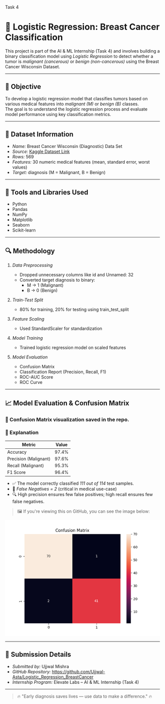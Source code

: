 Task 4

# 🧠 Logistic Regression: Breast Cancer Classification

This project is part of the AI & ML Internship (Task 4) and involves building a binary classification model using *Logistic Regression* to detect whether a tumor is *malignant (cancerous)* or *benign (non-cancerous)* using the Breast Cancer Wisconsin Dataset.

---

## 📌 Objective

To develop a logistic regression model that classifies tumors based on various medical features into *malignant (M)* or *benign (B)* classes.  
The goal is to understand the logistic regression process and evaluate model performance using key classification metrics.

---

## 📂 Dataset Information

- *Name:* Breast Cancer Wisconsin (Diagnostic) Data Set  
- *Source:* [Kaggle Dataset Link](https://www.kaggle.com/datasets/uciml/breast-cancer-wisconsin-data)  
- *Rows:* 569  
- *Features:* 30 numeric medical features (mean, standard error, worst values)  
- *Target:* diagnosis (M = Malignant, B = Benign)

---

## 🧰 Tools and Libraries Used

- Python
- Pandas
- NumPy
- Matplotlib
- Seaborn
- Scikit-learn

---

## 🔍 Methodology

1. *Data Preprocessing*
   - Dropped unnecessary columns like id and Unnamed: 32
   - Converted target diagnosis to binary:
     - M → 1 (Malignant)
     - B → 0 (Benign)

2. *Train-Test Split*
   - 80% for training, 20% for testing using train_test_split

3. *Feature Scaling*
   - Used StandardScaler for standardization

4. *Model Training*
   - Trained logistic regression model on scaled features

5. *Model Evaluation*
   - Confusion Matrix
   - Classification Report (Precision, Recall, F1)
   - ROC-AUC Score
   - ROC Curve

---

## 📈 Model Evaluation & Confusion Matrix

### 🔹 Confusion Matrix visualization saved in the repo.

### 🔹 Explanation

| Metric               | Value    |
|----------------------|----------|
| Accuracy             | 97.4%    |
| Precision (Malignant)| 97.6%    |
| Recall (Malignant)   | 95.3%    |
| F1 Score             | 96.4%    |

- ✅ The model correctly classified *111 out of 114* test samples.
- 🧠 *False Negatives = 2* (critical in medical use-case)
- 🔍 High precision ensures few false positives; high recall ensures few false negatives.

> 🖼 If you're viewing this on GitHub, you can see the image below:

![Confusion Matrix](confusion_matrix.png)

---

## 🔗 Submission Details

- *Submitted by:* Ujjwal Mishra  
- *GitHub Repository:* https://github.com/Ujjwal-Asta/Logistic_Regression_BreastCancer  
- *Internship Program:* Elevate Labs – AI & ML Internship (Task 4)

---

> 🔥 "Early diagnosis saves lives — use data to make a difference." 🔥
